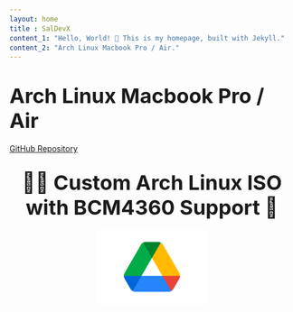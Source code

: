 ```yaml
---
layout: home 
title : SalDevX
content_1: "Hello, World! 👋 This is my homepage, built with Jekyll."
content_2: "Arch Linux Macbook Pro / Air."
---
```




<h1 class="text-3xl font-bold text-center"><strong style="font-size: 36px;"> Arch Linux Macbook Pro / Air </strong></h1>
<div class="flex justify-center">
  <a href="https://github.com/SalDevX/archlinux-BCM4360_SUPPORT" class="p-5 bg-gray-800 text-white rounded-lg text-center">
    GitHub Repository
  </a>
</div>
<h2 align="center" ><strong style="font-size: 36px;">🫴✨ Custom Arch Linux ISO with BCM4360 Support 🧙</strong></h2>
<p align="center">
    <a href="https://drive.google.com/uc?export=download&id=1T7eOPBnpQysCpjo_9NMvmkim7hK84Oin">
        <img src="/assets/images/Google_Drive-Logo.wine.svg" alt="Download ISO" width="200">
        </a>
        </p>



